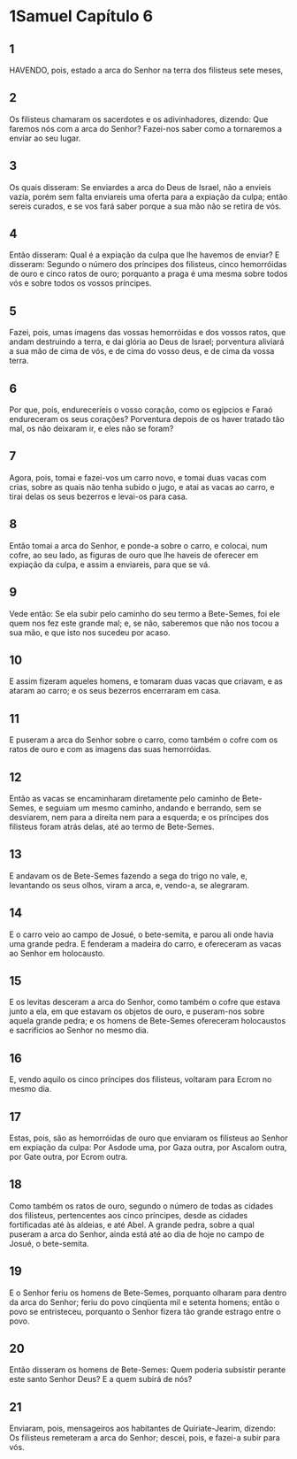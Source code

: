 # 1Samuel Capítulo 6

## 1
HAVENDO, pois, estado a arca do Senhor na terra dos filisteus sete meses,

## 2
Os filisteus chamaram os sacerdotes e os adivinhadores, dizendo: Que faremos nós com a arca do Senhor? Fazei-nos saber como a tornaremos a enviar ao seu lugar.

## 3
Os quais disseram: Se enviardes a arca do Deus de Israel, não a envieis vazia, porém sem falta enviareis uma oferta para a expiação da culpa; então sereis curados, e se vos fará saber porque a sua mão não se retira de vós.

## 4
Então disseram: Qual é a expiação da culpa que lhe havemos de enviar? E disseram: Segundo o número dos príncipes dos filisteus, cinco hemorróidas de ouro e cinco ratos de ouro; porquanto a praga é uma mesma sobre todos vós e sobre todos os vossos príncipes.

## 5
Fazei, pois, umas imagens das vossas hemorróidas e dos vossos ratos, que andam destruindo a terra, e dai glória ao Deus de Israel; porventura aliviará a sua mão de cima de vós, e de cima do vosso deus, e de cima da vossa terra.

## 6
Por que, pois, endureceríeis o vosso coração, como os egípcios e Faraó endureceram os seus corações? Porventura depois de os haver tratado tão mal, os não deixaram ir, e eles não se foram?

## 7
Agora, pois, tomai e fazei-vos um carro novo, e tomai duas vacas com crias, sobre as quais não tenha subido o jugo, e atai as vacas ao carro, e tirai delas os seus bezerros e levai-os para casa.

## 8
Então tomai a arca do Senhor, e ponde-a sobre o carro, e colocai, num cofre, ao seu lado, as figuras de ouro que lhe haveis de oferecer em expiação da culpa, e assim a enviareis, para que se vá.

## 9
Vede então: Se ela subir pelo caminho do seu termo a Bete-Semes, foi ele quem nos fez este grande mal; e, se não, saberemos que não nos tocou a sua mão, e que isto nos sucedeu por acaso.

## 10
E assim fizeram aqueles homens, e tomaram duas vacas que criavam, e as ataram ao carro; e os seus bezerros encerraram em casa.

## 11
E puseram a arca do Senhor sobre o carro, como também o cofre com os ratos de ouro e com as imagens das suas hemorróidas.

## 12
Então as vacas se encaminharam diretamente pelo caminho de Bete-Semes, e seguiam um mesmo caminho, andando e berrando, sem se desviarem, nem para a direita nem para a esquerda; e os príncipes dos filisteus foram atrás delas, até ao termo de Bete-Semes.

## 13
E andavam os de Bete-Semes fazendo a sega do trigo no vale, e, levantando os seus olhos, viram a arca, e, vendo-a, se alegraram.

## 14
E o carro veio ao campo de Josué, o bete-semita, e parou ali onde havia uma grande pedra. E fenderam a madeira do carro, e ofereceram as vacas ao Senhor em holocausto.

## 15
E os levitas desceram a arca do Senhor, como também o cofre que estava junto a ela, em que estavam os objetos de ouro, e puseram-nos sobre aquela grande pedra; e os homens de Bete-Semes ofereceram holocaustos e sacrifícios ao Senhor no mesmo dia.

## 16
E, vendo aquilo os cinco príncipes dos filisteus, voltaram para Ecrom no mesmo dia.

## 17
Estas, pois, são as hemorróidas de ouro que enviaram os filisteus ao Senhor em expiação da culpa: Por Asdode uma, por Gaza outra, por Ascalom outra, por Gate outra, por Ecrom outra.

## 18
Como também os ratos de ouro, segundo o número de todas as cidades dos filisteus, pertencentes aos cinco príncipes, desde as cidades fortificadas até às aldeias, e até Abel. A grande pedra, sobre a qual puseram a arca do Senhor, ainda está até ao dia de hoje no campo de Josué, o bete-semita.

## 19
E o Senhor feriu os homens de Bete-Semes, porquanto olharam para dentro da arca do Senhor; feriu do povo cinqüenta mil e setenta homens; então o povo se entristeceu, porquanto o Senhor fizera tão grande estrago entre o povo.

## 20
Então disseram os homens de Bete-Semes: Quem poderia subsistir perante este santo Senhor Deus? E a quem subirá de nós?

## 21
Enviaram, pois, mensageiros aos habitantes de Quiriate-Jearim, dizendo: Os filisteus remeteram a arca do Senhor; descei, pois, e fazei-a subir para vós.

